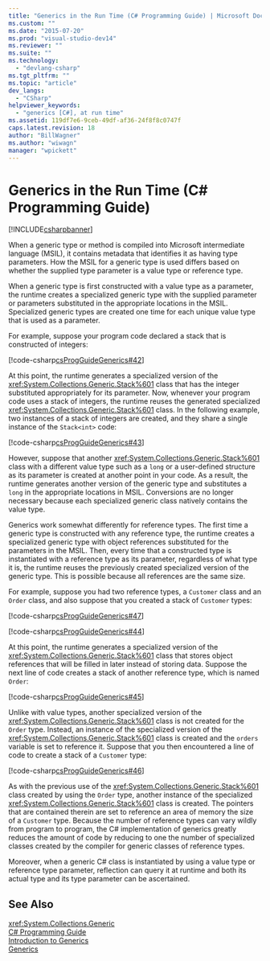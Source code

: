 ```yaml
---
title: "Generics in the Run Time (C# Programming Guide) | Microsoft Docs"
ms.custom: ""
ms.date: "2015-07-20"
ms.prod: "visual-studio-dev14"
ms.reviewer: ""
ms.suite: ""
ms.technology: 
  - "devlang-csharp"
ms.tgt_pltfrm: ""
ms.topic: "article"
dev_langs: 
  - "CSharp"
helpviewer_keywords: 
  - "generics [C#], at run time"
ms.assetid: 119df7e6-9ceb-49df-af36-24f8f8c0747f
caps.latest.revision: 18
author: "BillWagner"
ms.author: "wiwagn"
manager: "wpickett"
---
```

# Generics in the Run Time (C# Programming Guide)
[!INCLUDE[csharpbanner](../../../includes/csharpbanner.md)]

When a generic type or method is compiled into Microsoft intermediate language (MSIL), it contains metadata that identifies it as having type parameters. How the MSIL for a generic type is used differs based on whether the supplied type parameter is a value type or reference type.  
  
 When a generic type is first constructed with a value type as a parameter, the runtime creates a specialized generic type with the supplied parameter or parameters substituted in the appropriate locations in the MSIL. Specialized generic types are created one time for each unique value type that is used as a parameter.  
  
 For example, suppose your program code declared a stack that is constructed of integers:  
  
 [!code-csharp[csProgGuideGenerics#42](../../../samples/snippets/csharp/VS_Snippets_VBCSharp/csProgGuideGenerics/CS/Generics.cs#42)]  
  
 At this point, the runtime generates a specialized version of the <xref:System.Collections.Generic.Stack%601> class that has the integer substituted appropriately for its parameter. Now, whenever your program code uses a stack of integers, the runtime reuses the generated specialized <xref:System.Collections.Generic.Stack%601> class. In the following example, two instances of a stack of integers are created, and they share a single instance of the `Stack<int>` code:  
  
 [!code-csharp[csProgGuideGenerics#43](../../../samples/snippets/csharp/VS_Snippets_VBCSharp/csProgGuideGenerics/CS/Generics.cs#43)]  
  
 However, suppose that another <xref:System.Collections.Generic.Stack%601> class with a different value type such as a `long` or a user-defined structure as its parameter is created at another point in your code. As a result, the runtime generates another version of the generic type and substitutes a `long` in the appropriate locations in MSIL. Conversions are no longer necessary because each specialized generic class natively contains the value type.  
  
 Generics work somewhat differently for reference types. The first time a generic type is constructed with any reference type, the runtime creates a specialized generic type with object references substituted for the parameters in the MSIL. Then, every time that a constructed type is instantiated with a reference type as its parameter, regardless of what type it is, the runtime reuses the previously created specialized version of the generic type. This is possible because all references are the same size.  
  
 For example, suppose you had two reference types, a `Customer` class and an `Order` class, and also suppose that you created a stack of `Customer` types:  
  
 [!code-csharp[csProgGuideGenerics#47](../../../samples/snippets/csharp/VS_Snippets_VBCSharp/csProgGuideGenerics/CS/Generics.cs#47)]  
  
 [!code-csharp[csProgGuideGenerics#44](../../../samples/snippets/csharp/VS_Snippets_VBCSharp/csProgGuideGenerics/CS/Generics.cs#44)]  
  
 At this point, the runtime generates a specialized version of the <xref:System.Collections.Generic.Stack%601> class that stores object references that will be filled in later instead of storing data. Suppose the next line of code creates a stack of another reference type, which is named `Order`:  
  
 [!code-csharp[csProgGuideGenerics#45](../../../samples/snippets/csharp/VS_Snippets_VBCSharp/csProgGuideGenerics/CS/Generics.cs#45)]  
  
 Unlike with value types, another specialized version of the <xref:System.Collections.Generic.Stack%601> class is not created for the `Order` type. Instead, an instance of the specialized version of the <xref:System.Collections.Generic.Stack%601> class is created and the `orders` variable is set to reference it. Suppose that you then encountered a line of code to create a stack of a `Customer` type:  
  
 [!code-csharp[csProgGuideGenerics#46](../../../samples/snippets/csharp/VS_Snippets_VBCSharp/csProgGuideGenerics/CS/Generics.cs#46)]  
  
 As with the previous use of the <xref:System.Collections.Generic.Stack%601> class created by using the `Order` type, another instance of the specialized <xref:System.Collections.Generic.Stack%601> class is created. The pointers that are contained therein are set to reference an area of memory the size of a `Customer` type. Because the number of reference types can vary wildly from program to program, the C# implementation of generics greatly reduces the amount of code by reducing to one the number of specialized classes created by the compiler for generic classes of reference types.  
  
 Moreover, when a generic C# class is instantiated by using a value type or reference type parameter, reflection can query it at runtime and both its actual type and its type parameter can be ascertained.  
  
## See Also  
 <xref:System.Collections.Generic>   
 [C# Programming Guide](../../../csharp/programming-guide/index.md)   
 [Introduction to Generics](../../../csharp/programming-guide/generics/introduction-to-generics.md)   
 [Generics](~/docs/standard/generics/index.md)